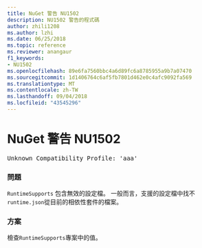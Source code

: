 ```yaml
---
title: NuGet 警告 NU1502
description: NU1502 警告的程式碼
author: zhili1208
ms.author: lzhi
ms.date: 06/25/2018
ms.topic: reference
ms.reviewer: anangaur
f1_keywords:
- NU1502
ms.openlocfilehash: 89e6fa7560bbc4a6d89fc6a8785955a9b7a07470
ms.sourcegitcommit: 1d1406764c6af5fb7801d462e0c4afc9092fa569
ms.translationtype: MT
ms.contentlocale: zh-TW
ms.lasthandoff: 09/04/2018
ms.locfileid: "43545296"
---
```

# <a name="nuget-warning-nu1502"></a>NuGet 警告 NU1502

<pre>Unknown Compatibility Profile: 'aaa'</pre>

### <a name="issue"></a>問題
`RuntimeSupports` 包含無效的設定檔。 一般而言，支援的設定檔中找不`runtime.json`從目前的相依性套件的檔案。

### <a name="solution"></a>方案
檢查`RuntimeSupports`專案中的值。